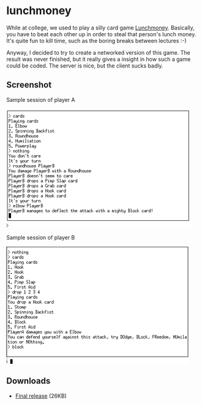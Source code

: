 # lunchmoney

While at college, we used to play a silly card game [Lunchmoney](https://www.atlas-games.com/product_tables/AG1100.php). Basically, you have to beat each other up in order to steal that person's lunch money. It's quite fun to kill time, such as the boring breaks between lectures :-)

Anyway, I decided to try to create a networked version of this game. The result was never finished, but it really gives a insight in how such a game could be coded. The server is nice, but the client sucks badly.

## Screenshot

Sample session of player A

![Player A display](images/lunchmoney-a.png)

Sample session of player B

![Player B display](images/lunchmoney-b.png)

## Downloads

 * [Final release](releases/lunchmoney.tar.bz2) (26KB)
